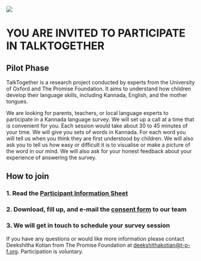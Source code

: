 <img src="https://talktogproject.github.io/wordsurvey/TT-UP-TPF.png" style="display: block; margin: auto;">

# YOU ARE INVITED TO PARTICIPATE IN TALKTOGETHER
## Pilot Phase

TalkTogether is a research project conducted by experts from the University of Oxford and The Promise Foundation. It aims to understand how children develop their language skills, including Kannada, English, and the mother tongues. 

We are looking for parents, teachers, or local language experts to participate in a Kannada language survey. We will set up a call at a time that is convenient for you.  Each session would take about 30 to 45 minutes of your time.  We will give you sets of words in Kannada.  For each word you will tell us when you think they are first understood by children. We will also ask you to tell us how easy or difficult it is to visualise or make a picture of the word in our mind. We will also ask for your honest feedback about your experience of answering the survey.

## **How to join**

### 1. Read the [Participant Information Sheet](pis.md)
### 2. Download, fill up, and e-mail the [consent form](https://github.com/talktogproject/wordsurvey/raw/gh-pages/ConsentForm.doc) to our team
### 3. We will get in touch to schedule your survey session


If you have any questions or would like more information please contact Deekshitha Kotian from The Promise Foundation at deekshithakotian@t-p-f.org.  Participation is voluntary. 


 
